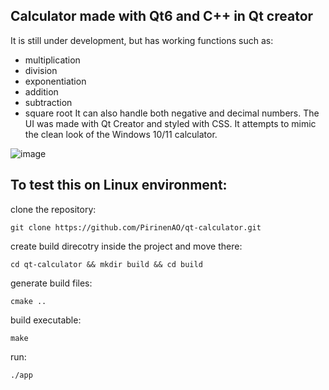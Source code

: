 ## Calculator made with Qt6 and C++ in Qt creator

It is still under development, but has working functions such as:
- multiplication 
- division
- exponentiation
- addition
- subtraction
- square root
It can also handle both negative and decimal numbers.
The UI was made with Qt Creator and styled with CSS. It attempts to mimic the clean look of the Windows 10/11 calculator.


![image](https://github.com/PirinenAO/qt-calculator/assets/119351375/c2b92930-575d-45ee-84c3-488c4e6cca22)



## To test this on Linux environment:

clone the repository:
```
git clone https://github.com/PirinenAO/qt-calculator.git
```
create build direcotry inside the project and move there:
```
cd qt-calculator && mkdir build && cd build
```
generate build files:
```
cmake ..
```
build executable:
```
make
```
run:
```
./app
```
